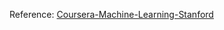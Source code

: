 Reference: [Coursera-Machine-Learning-Stanford](https://github.com/atinesh-s/Coursera-Machine-Learning-Stanford)

